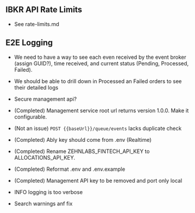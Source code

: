 ## IBKR API Rate Limits
- See rate-limits.md

## E2E Logging
- We need to have a way to see each even received by the event broker (assign GUID?), time received, and current status (Pending, Processed, Failed). 
- We should be able to drill down in Processed an Failed orders to see their detailed logs



- Secure management api?

- (Completed) Management service root url returns version 1.0.0. Make it configurable. 
- (Not an issue) `POST {{baseUrl}}/queue/events` lacks duplicate check
- (Completed) Ably key should come from .env (Realtime)
- (Completed) Rename ZEHNLABS_FINTECH_API_KEY to ALLOCATIONS_API_KEY.
- (Completed) Reformat .env and .env.example
- (Completed) Management API key to be removed and port only local
- INFO logging is too verbose
- Search warnings anf fix

